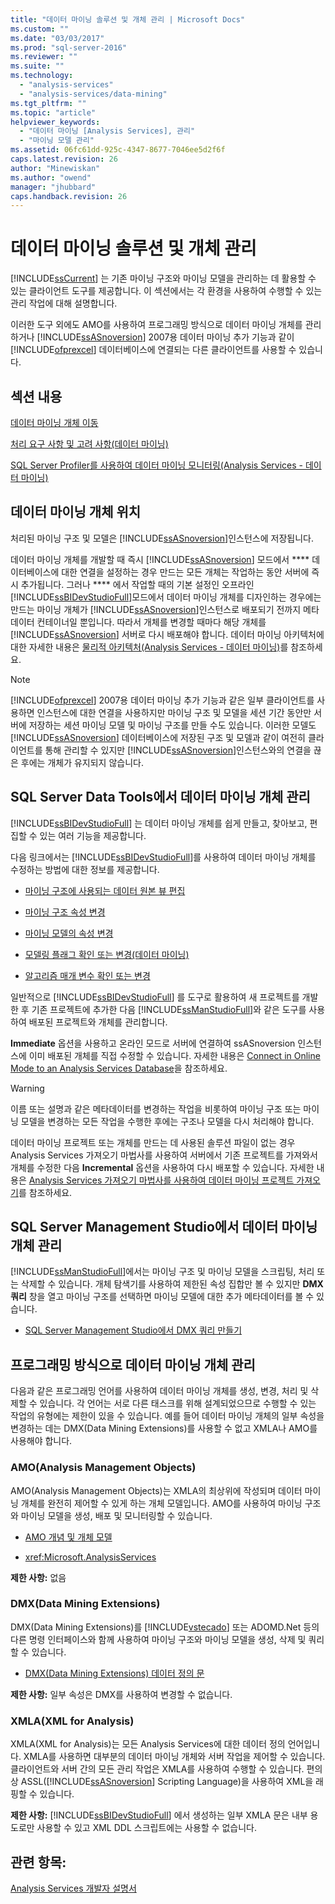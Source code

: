```yaml
---
title: "데이터 마이닝 솔루션 및 개체 관리 | Microsoft Docs"
ms.custom: ""
ms.date: "03/03/2017"
ms.prod: "sql-server-2016"
ms.reviewer: ""
ms.suite: ""
ms.technology: 
  - "analysis-services"
  - "analysis-services/data-mining"
ms.tgt_pltfrm: ""
ms.topic: "article"
helpviewer_keywords: 
  - "데이터 마이닝 [Analysis Services], 관리"
  - "마이닝 모델 관리"
ms.assetid: 06fc61dd-925c-4347-8677-7046ee5d2f6f
caps.latest.revision: 26
author: "Minewiskan"
ms.author: "owend"
manager: "jhubbard"
caps.handback.revision: 26
---
```

# 데이터 마이닝 솔루션 및 개체 관리
  [!INCLUDE[ssCurrent](../../includes/sscurrent-md.md)] 는 기존 마이닝 구조와 마이닝 모델을 관리하는 데 활용할 수 있는 클라이언트 도구를 제공합니다. 이 섹션에서는 각 환경을 사용하여 수행할 수 있는 관리 작업에 대해 설명합니다.  
  
 이러한 도구 외에도 AMO를 사용하여 프로그래밍 방식으로 데이터 마이닝 개체를 관리하거나 [!INCLUDE[ssASnoversion](../../includes/ssasnoversion-md.md)] 2007용 데이터 마이닝 추가 기능과 같이 [!INCLUDE[ofprexcel](../../includes/ofprexcel-md.md)] 데이터베이스에 연결되는 다른 클라이언트를 사용할 수 있습니다.  
  
## 섹션 내용  
 [데이터 마이닝 개체 이동](../../analysis-services/data-mining/moving-data-mining-objects.md)  
  
 [처리 요구 사항 및 고려 사항&#40;데이터 마이닝&#41;](../../analysis-services/data-mining/processing-requirements-and-considerations-data-mining.md)  
  
 [SQL Server Profiler를 사용하여 데이터 마이닝 모니터링&#40;Analysis Services - 데이터 마이닝&#41;](../../analysis-services/data-mining/using-sql-server-profiler-to-monitor-data-mining-analysis-services-data-mining.md)  
  
## 데이터 마이닝 개체 위치  
 처리된 마이닝 구조 및 모델은 [!INCLUDE[ssASnoversion](../../includes/ssasnoversion-md.md)]인스턴스에 저장됩니다.  
  
 데이터 마이닝 개체를 개발할 때 즉시 [!INCLUDE[ssASnoversion](../../includes/ssasnoversion-md.md)] 모드에서 **** 데이터베이스에 대한 연결을 설정하는 경우 만드는 모든 개체는 작업하는 동안 서버에 즉시 추가됩니다. 그러나 **** 에서 작업할 때의 기본 설정인 오프라인 [!INCLUDE[ssBIDevStudioFull](../../includes/ssbidevstudiofull-md.md)]모드에서 데이터 마이닝 개체를 디자인하는 경우에는 만드는 마이닝 개체가 [!INCLUDE[ssASnoversion](../../includes/ssasnoversion-md.md)]인스턴스로 배포되기 전까지 메타데이터 컨테이너일 뿐입니다. 따라서 개체를 변경할 때마다 해당 개체를 [!INCLUDE[ssASnoversion](../../includes/ssasnoversion-md.md)] 서버로 다시 배포해야 합니다. 데이터 마이닝 아키텍처에 대한 자세한 내용은 [물리적 아키텍처&#40;Analysis Services - 데이터 마이닝&#41;](../../analysis-services/data-mining/physical-architecture-analysis-services-data-mining.md)를 참조하세요.  
  
> [!NOTE]  
>  [!INCLUDE[ofprexcel](../../includes/ofprexcel-md.md)] 2007용 데이터 마이닝 추가 기능과 같은 일부 클라이언트를 사용하면 인스턴스에 대한 연결을 사용하지만 마이닝 구조 및 모델을 세션 기간 동안만 서버에 저장하는 세션 마이닝 모델 및 마이닝 구조를 만들 수도 있습니다. 이러한 모델도 [!INCLUDE[ssASnoversion](../../includes/ssasnoversion-md.md)] 데이터베이스에 저장된 구조 및 모델과 같이 여전히 클라이언트를 통해 관리할 수 있지만 [!INCLUDE[ssASnoversion](../../includes/ssasnoversion-md.md)]인스턴스와의 연결을 끊은 후에는 개체가 유지되지 않습니다.  
  
## SQL Server Data Tools에서 데이터 마이닝 개체 관리  
 [!INCLUDE[ssBIDevStudioFull](../../includes/ssbidevstudiofull-md.md)] 는 데이터 마이닝 개체를 쉽게 만들고, 찾아보고, 편집할 수 있는 여러 기능을 제공합니다.  
  
 다음 링크에서는 [!INCLUDE[ssBIDevStudioFull](../../includes/ssbidevstudiofull-md.md)]를 사용하여 데이터 마이닝 개체를 수정하는 방법에 대한 정보를 제공합니다.  
  
-   [마이닝 구조에 사용되는 데이터 원본 뷰 편집](../../analysis-services/data-mining/edit-the-data-source-view-used-for-a-mining-structure.md)  
  
-   [마이닝 구조 속성 변경](../../analysis-services/data-mining/change-the-properties-of-a-mining-structure.md)  
  
-   [마이닝 모델의 속성 변경](../../analysis-services/data-mining/change-the-properties-of-a-mining-model.md)  
  
-   [모델링 플래그 확인 또는 변경&#40;데이터 마이닝&#41;](../../analysis-services/data-mining/view-or-change-modeling-flags-data-mining.md)  
  
-   [알고리즘 매개 변수 확인 또는 변경](../../analysis-services/data-mining/view-or-change-algorithm-parameters.md)  
  
 일반적으로 [!INCLUDE[ssBIDevStudioFull](../../includes/ssbidevstudiofull-md.md)] 를 도구로 활용하여 새 프로젝트를 개발한 후 기존 프로젝트에 추가한 다음 [!INCLUDE[ssManStudioFull](../../includes/ssmanstudiofull-md.md)]와 같은 도구를 사용하여 배포된 프로젝트와 개체를 관리합니다.  
  
 **Immediate** 옵션을 사용하고 온라인 모드로 서버에 연결하여 ssASnoversion 인스턴스에 이미 배포된 개체를 직접 수정할 수 있습니다. 자세한 내용은 [Connect in Online Mode to an Analysis Services Database](../../analysis-services/multidimensional-models/connect-in-online-mode-to-an-analysis-services-database.md)을 참조하세요.  
  
> [!WARNING]  
>  이름 또는 설명과 같은 메타데이터를 변경하는 작업을 비롯하여 마이닝 구조 또는 마이닝 모델을 변경하는 모든 작업을 수행한 후에는 구조나 모델을 다시 처리해야 합니다.  
  
 데이터 마이닝 프로젝트 또는 개체를 만드는 데 사용된 솔루션 파일이 없는 경우 Analysis Services 가져오기 마법사를 사용하여 서버에서 기존 프로젝트를 가져와서 개체를 수정한 다음 **Incremental** 옵션을 사용하여 다시 배포할 수 있습니다. 자세한 내용은 [Analysis Services 가져오기 마법사를 사용하여 데이터 마이닝 프로젝트 가져오기](../../analysis-services/data-mining/import-a-data-mining-project-using-the-analysis-services-import-wizard.md)를 참조하세요.  
  
## SQL Server Management Studio에서 데이터 마이닝 개체 관리  
 [!INCLUDE[ssManStudioFull](../../includes/ssmanstudiofull-md.md)]에서는 마이닝 구조 및 마이닝 모델을 스크립팅, 처리 또는 삭제할 수 있습니다. 개체 탐색기를 사용하여 제한된 속성 집합만 볼 수 있지만 **DMX 쿼리** 창을 열고 마이닝 구조를 선택하면 마이닝 모델에 대한 추가 메타데이터를 볼 수 있습니다.  
  
-   [SQL Server Management Studio에서 DMX 쿼리 만들기](../../analysis-services/data-mining/create-a-dmx-query-in-sql-server-management-studio.md)  
  
## 프로그래밍 방식으로 데이터 마이닝 개체 관리  
 다음과 같은 프로그래밍 언어를 사용하여 데이터 마이닝 개체를 생성, 변경, 처리 및 삭제할 수 있습니다. 각 언어는 서로 다른 태스크를 위해 설계되었으므로 수행할 수 있는 작업의 유형에는 제한이 있을 수 있습니다. 예를 들어 데이터 마이닝 개체의 일부 속성을 변경하는 데는 DMX(Data Mining Extensions)를 사용할 수 없고 XMLA나 AMO를 사용해야 합니다.  
  
### AMO(Analysis Management Objects)  
 AMO(Analysis Management Objects)는 XMLA의 최상위에 작성되며 데이터 마이닝 개체를 완전히 제어할 수 있게 하는 개체 모델입니다. AMO를 사용하여 마이닝 구조와 마이닝 모델을 생성, 배포 및 모니터링할 수 있습니다.  
  
-   [AMO 개념 및 개체 모델](../../analysis-services/multidimensional-models/analysis-management-objects/amo-concepts-and-object-model.md)  
  
-   <xref:Microsoft.AnalysisServices>  
  
 **제한 사항:** 없음  
  
### DMX(Data Mining Extensions)  
 DMX(Data Mining Extensions)를 [!INCLUDE[vstecado](../../includes/vstecado-md.md)] 또는 ADOMD.Net 등의 다른 명령 인터페이스와 함께 사용하여 마이닝 구조와 마이닝 모델을 생성, 삭제 및 쿼리할 수 있습니다.  
  
-   [DMX&#40;Data Mining Extensions&#41; 데이터 정의 문](../Topic/Data%20Mining%20Extensions%20\(DMX\)%20Data%20Definition%20Statements.md)  
  
 **제한 사항:** 일부 속성은 DMX를 사용하여 변경할 수 없습니다.  
  
### XMLA(XML for Analysis)  
 XMLA(XML for Analysis)는 모든 Analysis Services에 대한 데이터 정의 언어입니다. XMLA를 사용하면 대부분의 데이터 마이닝 개체와 서버 작업을 제어할 수 있습니다. 클라이언트와 서버 간의 모든 관리 작업은 XMLA를 사용하여 수행할 수 있습니다. 편의상 ASSL([!INCLUDE[ssASnoversion](../../includes/ssasnoversion-md.md)] Scripting Language)을 사용하여 XML을 래핑할 수 있습니다.  
  
 **제한 사항:** [!INCLUDE[ssBIDevStudioFull](../../includes/ssbidevstudiofull-md.md)] 에서 생성하는 일부 XMLA 문은 내부 용도로만 사용할 수 있고 XML DDL 스크립트에는 사용할 수 없습니다.  
  
## 관련 항목:  
 [Analysis Services 개발자 설명서](../../analysis-services/analysis-services-developer-documentation.md)  
  
  